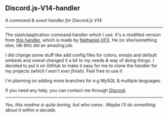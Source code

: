 ## Discord.js-V14-handler
_A command & event handler for Discord.js V14_

---

The slash/application command handler which I use. It's a modified version from [this handler](https://github.com/Nathaniel-VFX/Discord.js-v14-Command-Handlers), which is made by [Nathaniel-VFX](https://github.com/Nathaniel-VFX). He (or she/something else, idk tbh) did an amazing job.

I did change some stuff like add config files for colors, emojis and default embeds and overal changed it a bit to my needs & way of doing things. I decided to put it on GitHub to make it easy for me to clone the handler for my projects (_which I won't ever finish_). Feel free to use it

I'm planning on adding more branches for e.g MySQL & multiple languages.

If you need any help, you can contact me through [Discord](https://socials.fyxren.com/discord).

---

_Yes, this readme is quite boring, but who cares.. Maybe I'll do something about it within a decade._
